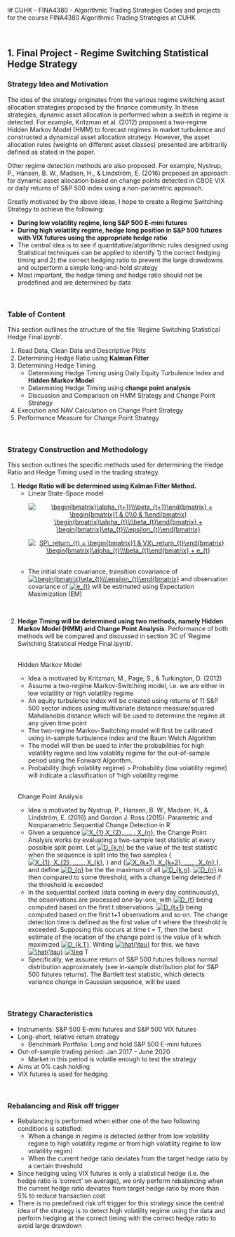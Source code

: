 l# CUHK - FINA4380 - Algorithmic Trading Strategies
Codes and projects for the course FINA4380 Algorithmic Trading Strategies at CUHK

<br/>

## 1. Final Project - Regime Switching Statistical Hedge Strategy
### Strategy Idea and Motivation
The idea of the strategy originates from the various regime switching asset allocation strategies proposed by the finance community. In these strategies, dynamic asset allocation is performed when a switch in regime is detected. For example, Kritzman et al. (2012) proposed a two-regime Hidden Markov Model (HMM) to forecast regimes in market turbulence and constructed a dynamical asset allocation strategy. However, the asset allocation rules (weights on different asset classes) presented are arbitrarily defined as stated in the paper. 

Other regime detection methods are also proposed. For example, Nystrup, P., Hansen, B. W., Madsen, H., & Lindström, E. (2016) proposed an approach for dynamic asset allocation based on change points detected in CBOE VIX or daily returns of S&P 500 index using a non-parametric approach.

Greatly motivated by the above ideas, I hope to create a Regime Switching Strategy to achieve the following:
-	__During low volatility regime, long S&P 500 E-mini futures__
-	__During high volatility regime, hedge long position in S&P 500 futures with VIX futures using the appropriate hedge ratio__
-	The central idea is to see if quantitative/algorithmic rules designed using Statistical techniques can be applied to identify 1) the correct hedging timing and 2) the correct hedging ratio to prevent the large drawdowns and outperform a simple long-and-hold strategy
-	Most important, the hedge timing and hedge ratio should not be predefined and are determined by data

<br/>

### Table of Content
This section outlines the structure of the file ‘Regime Switching Statistical Hedge Final.ipynb’.
1.	Read Data, Clean Data and Descriptive Plots
2.	Determining Hedge Ratio using __Kalman Filter__
3.	Determining Hedge Timing
    - Determining Hedge Timing using Daily Equity Turbulence Index and __Hidden Markov Model__
    - Determining Hedge Timing using __change point analysis__
    - Discussion and Comparison on HMM Strategy and Change Point Strategy
4.	Execution and NAV Calculation on Change Point Strategy
5.	Performance Measure for Change Point Strategy

<br/>

### Strategy Construction and Methodology
This section outlines the specific methods used for determining the Hedge Ratio and Hedge Timing used in the trading strategy.
1. __Hedge Ratio will be determined using Kalman Filter Method.__
    - Linear State-Space model <br/> 
            <p align="center"> <a href="https://www.codecogs.com/eqnedit.php?latex=\begin{bmatrix}\alpha_{t&plus;1}\\\beta_{t&plus;1}\end{bmatrix}&space;=&space;\begin{bmatrix}1&space;&&space;0\\0&space;&&space;1\end{bmatrix}&space;\begin{bmatrix}\alpha_{t}\\\beta_{t}\end{bmatrix}&space;&plus;&space;\begin{bmatrix}\eta_{t}\\\epsilon_{t}\end{bmatrix}" target="_blank"><img src="https://latex.codecogs.com/svg.latex?\begin{bmatrix}\alpha_{t&plus;1}\\\beta_{t&plus;1}\end{bmatrix}&space;=&space;\begin{bmatrix}1&space;&&space;0\\0&space;&&space;1\end{bmatrix}&space;\begin{bmatrix}\alpha_{t}\\\beta_{t}\end{bmatrix}&space;&plus;&space;\begin{bmatrix}\eta_{t}\\\epsilon_{t}\end{bmatrix}" title="\begin{bmatrix}\alpha_{t+1}\\\beta_{t+1}\end{bmatrix} = \begin{bmatrix}1 & 0\\0 & 1\end{bmatrix} \begin{bmatrix}\alpha_{t}\\\beta_{t}\end{bmatrix} + \begin{bmatrix}\eta_{t}\\\epsilon_{t}\end{bmatrix}" /></a> </p>
            <p align="center"> <a href="https://www.codecogs.com/eqnedit.php?latex=SP\_return_{t}&space;=&space;\begin{bmatrix}1&space;&&space;VX\_return_{t}\end{bmatrix}&space;\begin{bmatrix}\alpha_{t}\\\beta_{t}\end{bmatrix}&space;&plus;&space;e_{t}" target="_blank"><img src="https://latex.codecogs.com/svg.latex?SP\_return_{t}&space;=&space;\begin{bmatrix}1&space;&&space;VX\_return_{t}\end{bmatrix}&space;\begin{bmatrix}\alpha_{t}\\\beta_{t}\end{bmatrix}&space;&plus;&space;e_{t}" title="SP\_return_{t} = \begin{bmatrix}1 & VX\_return_{t}\end{bmatrix} \begin{bmatrix}\alpha_{t}\\\beta_{t}\end{bmatrix} + e_{t}" /></a> </p> <br/>
    - The initial state covariance, transition covariance of <a href="https://www.codecogs.com/eqnedit.php?latex=\begin{bmatrix}\eta_{t}\\\epsilon_{t}\end{bmatrix}" target="_blank"><img src="https://latex.codecogs.com/svg.latex?\begin{bmatrix}\eta_{t}\\\epsilon_{t}\end{bmatrix}" title="\begin{bmatrix}\eta_{t}\\\epsilon_{t}\end{bmatrix}" /></a>  and observation covariance of  <a href="https://www.codecogs.com/eqnedit.php?latex=e_{t}" target="_blank"><img src="https://latex.codecogs.com/svg.latex?e_{t}" title="e_{t}" /></a>  will be estimated using Expectation Maximization (EM) 
<br/>
    
2. __Hedge Timing will be determined using two methods, namely Hidden Markov Model (HMM) and Change Point Analysis__. Performance of both methods will be compared and discussed in section 3C of ‘Regime Switching Statistical Hedge Final.ipynb’. <br/> <br/>
    
    Hidden Markov Model 
    - Idea is motivated by Kritzman, M., Page, S., & Turkington, D. (2012)
    - Assume a two-regime Markov-Switching model, i.e. we are either in low volatility or high volatility regime
    - An equity turbulence index will be created using returns of 11 S&P 500 sector indices using multivariate distance measure/squared Mahalanobis distance which will be used to determine the regime at any given time point 
    - The two-regime Markov-Switching model will first be calibrated using in-sample turbulence index and the Baum Welch Algorithm
    - The model will then be used to infer the probabilities for high volatility regime and low volatility regime for the out-of-sample period using the Forward Algorithm.
    - Probability (high volatility regime) > Probability (low volatility regime) will indicate a classification of ‘high volatility regime <br/> <br/>
    
    Change Point Analysis
    - Idea is motivated by Nystrup, P., Hansen, B. W., Madsen, H., & Lindström, E. (2016) and Gordon J. Ross (2015). Parametric and Nonparametric Sequential Change Detection in R
    - Given a sequence <a href="https://www.codecogs.com/eqnedit.php?latex=X_{1},X_{2},......,&space;X_{n}" target="_blank"><img src="https://latex.codecogs.com/svg.latex?X_{1},X_{2},......,&space;X_{n}" title="X_{1},X_{2},......, X_{n}" /></a>, the Change Point Analysis works by evaluating a two-sample test statistic at every possible split point. Let <a href="https://www.codecogs.com/eqnedit.php?latex=D_{k,n}" target="_blank"><img src="https://latex.codecogs.com/svg.latex?D_{k,n}" title="D_{k,n}" /></a> be the value of the test statistic when the sequence is split into the two samples { <a href="https://www.codecogs.com/eqnedit.php?latex=X_{1},&space;X_{2},&space;......,&space;X_{k}," target="_blank"><img src="https://latex.codecogs.com/svg.latex?X_{1},&space;X_{2},&space;......,&space;X_{k}," title="X_{1}, X_{2}, ......, X_{k}," /></a> } and {<a href="https://www.codecogs.com/eqnedit.php?latex=X_{k&plus;1},&space;X_{k&plus;2},&space;......,&space;X_{n}," target="_blank"><img src="https://latex.codecogs.com/svg.latex?X_{k&plus;1},&space;X_{k&plus;2},&space;......,&space;X_{n}," title="X_{k+1}, X_{k+2}, ......, X_{n}," /></a>}, and define <a href="https://www.codecogs.com/eqnedit.php?latex=D_{n}" target="_blank"><img src="https://latex.codecogs.com/svg.latex?D_{n}" title="D_{n}" /></a> be the the maximum of all <a href="https://www.codecogs.com/eqnedit.php?latex=D_{k,n}" target="_blank"><img src="https://latex.codecogs.com/svg.latex?D_{k,n}" title="D_{k,n}" /></a>. <a href="https://www.codecogs.com/eqnedit.php?latex=D_{n}" target="_blank"><img src="https://latex.codecogs.com/svg.latex?D_{n}" title="D_{n}" /></a> is then compared to some threshold, with a change being detected if the threshold is exceeded
    - In the sequential context (data coming in every day continuously), the observations are processed one-by-one, with <a href="https://www.codecogs.com/eqnedit.php?latex=D_{t}" target="_blank"><img src="https://latex.codecogs.com/svg.latex?D_{t}" title="D_{t}" /></a> being computed based on the first t observations. <a href="https://www.codecogs.com/eqnedit.php?latex=D_{t&plus;1}" target="_blank"><img src="https://latex.codecogs.com/svg.latex?D_{t&plus;1}" title="D_{t+1}" /></a> being computed based on the first t+1 observations and so on. The change detection time is defined as the first value of t where the threshold is exceeded. Supposing this occurs at time t = T, then the best estimate of the location of the change point is the value of k which maximized <a href="https://www.codecogs.com/eqnedit.php?latex=D_{k,T}" target="_blank"><img src="https://latex.codecogs.com/svg.latex?D_{k,T}" title="D_{k,T}" /></a>. Writing <a href="https://www.codecogs.com/eqnedit.php?latex=\hat{\tau}" target="_blank"><img src="https://latex.codecogs.com/svg.latex?\hat{\tau}" title="\hat{\tau}" /></a> for this, we have <a href="https://www.codecogs.com/eqnedit.php?latex=\hat{\tau}" target="_blank"><img src="https://latex.codecogs.com/svg.latex?\hat{\tau}" title="\hat{\tau}" /></a> <a href="https://www.codecogs.com/eqnedit.php?latex=\leq" target="_blank"><img src="https://latex.codecogs.com/svg.latex?\leq" title="\leq" /></a> T
    - Specifically, we assume return of S&P 500 futures follows normal distribution approximately (see in-sample distribution plot for S&P 500 futures returns). The Bartlett test statistic, which detects variance change in Gaussian sequence, will be used
    
<br/>

### Strategy Characteristics
   - Instruments: S&P 500 E-mini futures and S&P 500 VIX futures
   - Long-short, relative return strategy
     - Benchmark Portfolio: Long and hold S&P 500 E-mini futures
   - Out-of-sample trading period: Jan 2017 – June 2020 
     - Market in this period is volatile enough to test the strategy
   - Aims at 0% cash holding
   - VIX futures is used for hedging 
    
<br/>

### Rebalancing and Risk off trigger
   - Rebalancing is performed when either one of the two following conditions is satisfied: 
     - When a change in regime is detected (either from low volatility regime to high volatility regime or from high volatility regime to low volatility regim)
     - When the current hedge ratio deviates from the target hedge ratio by a certain threshold
   - Since hedging using VIX futures is only a statistical hedge (i.e. the hedge ratio is ‘correct’ on average), we only perform rebalancing when the current hedge ratio deviates from target hedge ratio by more than 5% to reduce transaction cost
   - There is no predefined risk off trigger for this strategy since the central idea of the strategy is to detect high volatility regime using the data and perform hedging at the correct timing with the correct hedge ratio to avoid large drawdown


   
